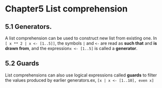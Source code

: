 # Chapter5 List comprehension

## 5.1 Generators.

A list comprehension can be used to construct new list from existing one. In ```[ x ** 2 | x <- [1..5]]```, the symbols ```|``` and ```<-``` are read as **such that** and **is drawn from**, and the expression```x <- [1..5]``` is called a **generator**.

## 5.2 Guards

List comprehensions can also use logical expressions called **guards** to filter the values produced by earlier generators.ex, ```[x | x <- [1..10], even x]```
